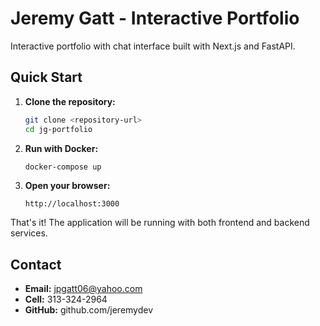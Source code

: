# Jeremy Gatt - Interactive Portfolio

Interactive portfolio with chat interface built with Next.js and FastAPI.

## Quick Start

1. **Clone the repository:**
   ```bash
   git clone <repository-url>
   cd jg-portfolio
   ```

2. **Run with Docker:**
   ```bash
   docker-compose up
   ```

3. **Open your browser:**
   ```
   http://localhost:3000
   ```

That's it! The application will be running with both frontend and backend services.

## Contact

- **Email:** jpgatt06@yahoo.com
- **Cell:** 313-324-2964
- **GitHub:** github.com/jeremydev